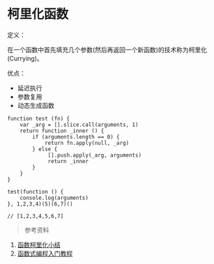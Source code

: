 # 柯里化函数

定义：

在一个函数中首先填充几个参数(然后再返回一个新函数)的技术称为柯里化(Currying)。

优点：

- 延迟执行
- 参数复用
- 动态生成函数

```test
function test (fn) {
    var _arg = [].slice.call(arguments, 1)
    return function _inner () {
        if (arguments.length == 0) {
            return fn.apply(null, _arg)
        } else {
             [].push.apply(_arg, arguments)
             return _inner
        }
    }
}

test(function () {
    console.log(arguments)
}, 1,2,3,4)(5)(6,7)()

// [1,2,3,4,5,6,7]

```

> 参考资料
1. [函数柯里化小结](https://www.jianshu.com/p/f88a5175e7a2)
2. [函数式编程入门教程](http://www.ruanyifeng.com/blog/2017/02/fp-tutorial.html)